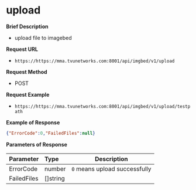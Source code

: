 # upload

**Brief Description** 

- upload file to imagebed

**Request URL** 
- `https://https://mma.tvunetworks.com:8001/api/imgbed/v1/upload`

**Request Method**
- POST 

**Request Example**
- `https://https://mma.tvunetworks.com:8001/api/imgbed/v1/upload/testpath`

**Example of Response**

```JSON
{"ErrorCode":0,"FailedFiles":null}
```

**Parameters of Response**

|Parameter|Type|Description|
|:-----  |:-----|----- |
|ErrorCode |number  | `0` means upload successfully |
|FailedFiles |[]string  | |

